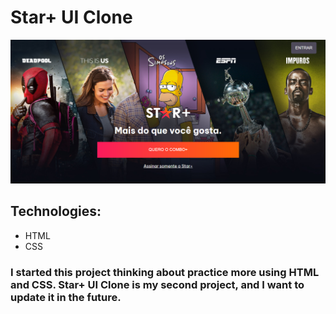 # **Star+ UI Clone**

<img src="./images/readmeimg.png">

## Technologies:

- HTML
- CSS

### I started this project thinking about practice more using HTML and CSS. Star+ UI Clone is my second project, and I want to update it in the future.
